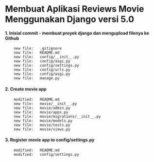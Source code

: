 # Membuat Aplikasi Reviews Movie Menggunakan Django versi 5.0


#### 1. Inisial commit - membuat proyek django dan mengupload filenya ke Github

        new file:   .gitignore
        new file:   README.md
        new file:   config/__init__.py
        new file:   config/asgi.py
        new file:   config/settings.py
        new file:   config/urls.py
        new file:   config/wsgi.py
        new file:   manage.py


#### 2. Create movie app

        modified:   README.md
        new file:   movie/__init__.py
        new file:   movie/admin.py
        new file:   movie/apps.py
        new file:   movie/migrations/__init__.py
        new file:   movie/models.py
        new file:   movie/tests.py
        new file:   movie/views.py


#### 3. Register movie app to config/settings.py

        modified:   README.md
        modified:   config/settings.py
